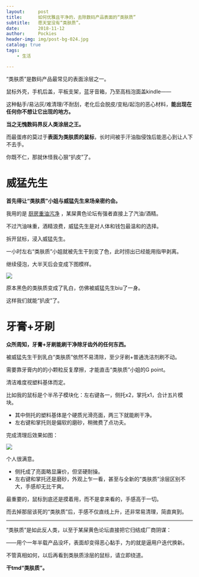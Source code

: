 ```yaml
---
layout:     post
title:      如何优雅且干净的，去除数码产品表面的“类肤质”
subtitle:   愿天堂没有“类肤质”。
date:       2018-11-12
author:     Pockies
header-img: img/post-bg-024.jpg
catalog: true
tags:
    - 生活

---
```


“类肤质”是数码产品最常见的表面涂层之一。

鼠标外壳，手机后盖，平板支架，蓝牙音箱，乃至高档泡面盖kindle——

这种黏手/易沾灰/难清理/不耐刮，老化后会脱皮/变粘/起泡的恶心材料，**能出现在任何你不想让它出现的地方。**

**当之无愧数码界反人类涂层之王。**

而最蛋疼的莫过于**表面为类肤质的鼠标**，长时间被手汗油脂侵蚀后能恶心到让人下不去手。

你既不仁，那就休怪我心狠“扒皮”了。

# 威猛先生

**首先得让“类肤质”小姐与威猛先生来场亲密约会。**

我用的是 [厨房重油污净](https://s.taobao.com/search?q=%E5%BC%BA%E5%8A%9B%E6%B2%B9%E7%83%9F%E5%87%80+%E5%A8%81%E7%8C%9B%E5%85%88%E7%94%9F) ，某屎黄色论坛有强者直接上了汽油/酒精。

不过汽油味重，酒精浪费，威猛先生是对人体和钱包最温和的选择。

拆开鼠标，浸入威猛先生。

一小时左右“类肤质”小姐就被先生干到变了色，此时捞出已经能用指甲剥离。

继续侵泡，大半天后会变成下图模样。

![](https://wx1.sinaimg.cn/large/741f9461ly1fx566svdm2j210e0o6qv5.jpg)

原本黑色的类肤质变成了乳白，仿佛被威猛先生biu了一身。

这样我们就能“扒皮”了。

# 牙膏+牙刷

**众所周知，牙膏+牙刷能刷干净除牙齿外的任何东西。**

被威猛先生干到乳白“类肤质”依然不易清除，至少牙刷+普通洗洁剂刷不动。

需要靠牙膏内的的小颗粒反复摩擦，才能直击“类肤质”小姐的G point。

清洁难度视塑料基体而定。

比如我的鼠标是个半吊子模块化：左右键各一，侧托x2，掌托x1，合计五片模块。

- 其中侧托的塑料基体是个硬质光滑亮面，两三下就能刷干净。
- 左右键和掌托则是偏软的磨砂，稍微费了点功夫。

完成清理后效果如图：

![](https://wx1.sinaimg.cn/large/741f9461ly1fx568l0yxoj212h0ppu0x.jpg)

个人很满意。

- 侧托成了亮面略显廉价，但坚硬耐操。
- 左右键和掌托还是磨砂，外观上乍一看，甚至与全新的“类肤质”涂层区别不大，手感却无比干爽。

最重要的，鼠标到底还是摸着用，而不是拿来看的，手感高于一切。

而去掉那层该死的“类肤质”后，手感不仅直线上升，还非常易清理，简直爽到。

---

“类肤质”是如此反人类，以至于某屎黄色论坛直接把它归结成厂商阴谋：

——用个一年半载产品没坏，表面却变得恶心黏手，为的就是逼用户迭代换新。

不管真相如何，以后再看到类肤质涂层的鼠标，请立即绕道。

**干tmd“类肤质”。**
